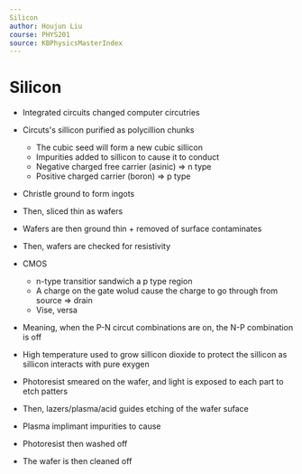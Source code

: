 ```yaml
---
Silicon
author: Houjun Liu
course: PHYS201
source: KBPhysicsMasterIndex
---
```


# Silicon
- Integrated circuits changed computer circutries
- Circuts's sillicon purified as polycillion chunks
	- The cubic seed will form a new cubic sillicon
	- Impurities added to sillicon to cause it to conduct
	- Negative charged free carrier (asinic) => n type
	- Positive charged carrier  (boron) => p type
- Christle ground to form ingots
- Then, sliced thin as wafers
- Wafers are then ground thin + removed of surface contaminates
- Then, wafers are checked for resistivity

-   CMOS
	-  n-type transitior sandwich a p type region
	-  A charge on the gate wolud cause the charge to go through from source => drain
	- Vise, versa
- Meaning, when the P-N circut combinations are on, the N-P combination is off   
- High temperature used to grow sillicon dioxide to protect the sillicon as sillicon interacts with pure exygen
- Photoresist smeared on the wafer, and light is exposed to each part to etch patters
- Then, lazers/plasma/acid guides etching of the wafer suface
- Plasma implimant impurities to cause
- Photoresist then washed off
- The wafer is then cleaned off
